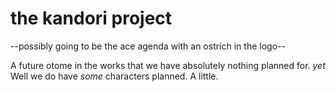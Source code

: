 # the kandori project

--possibly going to be the ace agenda with an ostrich in the logo--

A future otome in the works that we have absolutely nothing planned for. <i>yet</i>
Well we do have <i>some</i> characters planned. A little.
